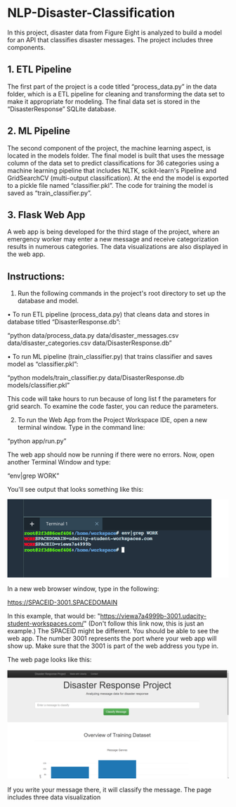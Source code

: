 # NLP-Disaster-Classification
In this project, disaster data from Figure Eight is analyzed to build a model for an API that classifies disaster messages. The project includes three components.

## 1.	ETL Pipeline
The first part of the project is a code titled “process_data.py” in the data folder, which is a ETL pipeline for cleaning and transforming the data set to make it appropriate for modeling. The final data set is stored in the “DisasterResponse” SQLite database. 

## 2. ML Pipeline
The second component of the project, the machine learning aspect, is located in the models folder. The final model is built that uses the message column of the data set to predict classifications for 36 categories using a machine learning pipeline that includes NLTK, scikit-learn's Pipeline and GridSearchCV (multi-output classification). At the end the model is exported to a pickle file named “classifier.pkl”. The code for training the model is saved as “train_classifier.py”.

## 3. Flask Web App 
A web app is being developed for the third stage of the project, where an emergency worker may enter a new message and receive categorization results in numerous categories. The data visualizations are also displayed in the web app. 

## Instructions:
1.	Run the following commands in the project's root directory to set up the database and model.

•	To run ETL pipeline (process_data.py) that cleans data and stores in database titled “DisasterResponse.db”:

“python data/process_data.py data/disaster_messages.csv data/disaster_categories.csv data/DisasterResponse.db”

•	To run ML pipeline (train_classifier.py) that trains classifier and saves model as “classifier.pkl”:

“python models/train_classifier.py data/DisasterResponse.db models/classifier.pkl”

This code will take hours to run because of long list f the parameters for grid search. To examine the code faster, you can reduce the parameters.

2.	To run the Web App from the Project Workspace IDE, open a new terminal window. Type in the command line:


“python app/run.py”

The web app should now be running if there were no errors. Now, open another Terminal Window and type:

“env|grep WORK”

You'll see output that looks something like this:

 ![web_address](web_address.png)

In a new web browser window, type in the following:

https://SPACEID-3001.SPACEDOMAIN

In this example, that would be: "https://viewa7a4999b-3001.udacity-student-workspaces.com/" (Don't follow this link now, this is just an example.)
The SPACEID might be different.
You should be able to see the web app. The number 3001 represents the port where your web app will show up. Make sure that the 3001 is part of the web address you type in.


The web page looks like this: 

![web](web.png)














If you write your message there, it will classify the message. The page includes three data visualization

